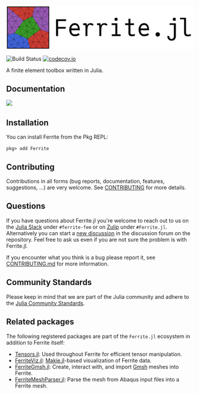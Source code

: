 <picture>
  <source media="(prefers-color-scheme: light)" srcset="https://github.com/Ferrite-FEM/Ferrite.jl/blob/master/docs/src/assets/logo-horizontal.svg">
  <source media="(prefers-color-scheme: dark)" srcset="https://github.com/Ferrite-FEM/Ferrite.jl/blob/master/docs/src/assets/logo-horizontal-dark.svg">
  <img alt="Ferrite.jl logo." src="https://github.com/Ferrite-FEM/Ferrite.jl/blob/master/docs/src/assets/logo-horizontal.svg">
</picture>

![Build Status](https://github.com/Ferrite-FEM/Ferrite.jl/workflows/CI/badge.svg?event=push)
[![codecov.io](https://codecov.io/github/Ferrite-FEM/Ferrite.jl/coverage.svg?branch=master)](https://codecov.io/github/Ferrite-FEM/Ferrite.jl?branch=master)

A finite element toolbox written in Julia.

## Documentation

[![][docs-stable-img]][docs-stable-url]

## Installation
You can install Ferrite from the Pkg REPL:
```
pkg> add Ferrite
```

## Contributing

Contributions in all forms (bug reports, documentation, features, suggestions, ...) are very
welcome. See [CONTRIBUTING](CONTRIBUTING.md) for more details.

## Questions

If you have questions about Ferrite.jl you're welcome to reach out to us on the [Julia
Slack][julia-slack] under `#ferrite-fem` or on [Zulip][julia-zulip] under `#Ferrite.jl`.
Alternatively you can start a [new discussion][gh-discussion] in the discussion forum on the
repository. Feel free to ask us even if you are not sure the problem is with Ferrite.jl.

If you encounter what you think is a bug please report it, see
[CONTRIBUTING.md](CONTRIBUTING.md#reporting-issues) for more information.

## Community Standards

Please keep in mind that we are part of the Julia community and adhere to the
[Julia Community Standards][standards].

## Related packages
The following registered packages are part of the `Ferrite.jl` ecosystem in addition to Ferrite itself:
* [Tensors.jl][Tensors]: Used throughout Ferrite for efficient tensor manipulation.
* [FerriteViz.jl][FerriteViz]: [Makie.jl][Makie]-based visualization of Ferrite data.
* [FerriteGmsh.jl][FerriteGmsh]: Create, interact with, and import [Gmsh][Gmsh] meshes into Ferrite.
* [FerriteMeshParser.jl][FerriteMeshParser]: Parse the mesh from Abaqus input files into a Ferrite mesh.


[docs-stable-img]: https://img.shields.io/badge/docs-latest%20release-blue
[docs-stable-url]: http://ferrite-fem.github.io/Ferrite.jl/

[standards]: https://julialang.org/community/standards/
[julia-slack]: https://julialang.org/slack/
[julia-zulip]: https://julialang.zulipchat.com/
[gh-discussion]: https://github.com/Ferrite-FEM/Ferrite.jl/discussions/new

[Tensors]: https://github.com/Ferrite-FEM/Tensors.jl
[FerriteViz]: https://github.com/Ferrite-FEM/FerriteViz.jl
[FerriteGmsh]: https://github.com/Ferrite-FEM/FerriteGmsh.jl
[FerriteMeshParser]: https://github.com/Ferrite-FEM/FerriteMeshParser.jl
[Makie]: https://docs.makie.org/stable/
[Gmsh]: https://gmsh.info/
